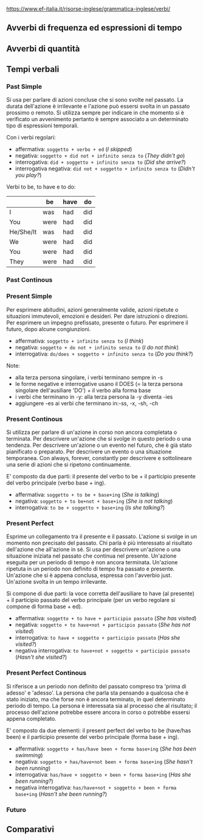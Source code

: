 https://www.ef-italia.it/risorse-inglese/grammatica-inglese/verbi/

## Avverbi di frequenza ed espressioni di tempo

## Avverbi di quantità

## Tempi verbali

### Past Simple

Si usa per parlare di azioni concluse che si sono svolte nel passato. La durata dell'azione è irrilevante e l'azione può essersi svolta in un passato prossimo o remoto. Si utilizza sempre per indicare in che momento si è verificato un avvenimento pertanto è sempre associato a un determinato tipo di espressioni temporali.

Con i verbi regolari:

- affermativa: `soggetto + verbo + ed` (_I skipped_)
- negativa: `soggetto + did not + infinito senza to` (_They didn't go_)
- interrogativa: `did + soggetto + infinito senza to` (_Did she arrive?_)
- interrogativa negativa: `did not + soggetto + infinito senza to` (_Didn't you play?_)

Verbi to be, to have e to do:

|           | be   | have | do  |
| --------- | ---- | ---- | --- |
| I         | was  | had  | did |
| You       | were | had  | did |
| He/She/It | was  | had  | did |
| We        | were | had  | did |
| You       | were | had  | did |
| They      | were | had  | did |

### Past Continous

### Present Simple

Per esprimere abitudini, azioni generalmente valide, azioni ripetute o situazioni immutevoli, emozioni e desideri. Per dare istruzioni o direzioni. Per esprimere un impegno prefissato, presente o futuro. Per esprimere il futuro, dopo alcune congiunzioni.

- affermativa: `soggetto + infinito senza to` (_I think_)
- negativa: `soggetto + do not + infinito senza to` (_I do not think_)
- interrogativa: `do/does + soggetto + infinito senza to` (_Do you think?_)

Note:

- alla terza persona singolare, i verbi terminano sempre in -s
- le forme negative e interrogative usano il DOES (= la terza persona singolare dell'ausiliare 'DO') + il verbo alla forma base
- i verbi che terminano in -y: alla terza persona la -y diventa -ies
- aggiungere -es ai verbi che terminano in:-ss, -x, -sh, -ch

### Present Continous

Si utilizza per parlare di un'azione in corso non ancora completata o terminata. Per descrivere un'azione che si svolge in questo periodo o una tendenza. Per descrivere un'azione o un evento nel futuro, che è già stato pianificato o preparato. Per descrivere un evento o una situazione temporanea. Con always, forever, constantly per descrivere e sottolineare una serie di azioni che si ripetono continuamente.

E' composto da due parti: il presente del verbo to be + il participio presente del verbo principale (verbo base + ing).

- affermativa: `soggetto + to be + base+ing` (_She is talking_)
- negativa: `soggetto + to be+not + base+ing` (_She is not talking_)
- interrogativa: `to be + soggetto + base+ing` (_Is she talking?_)

### Present Perfect

Esprime un collegamento tra il presente e il passato. L'azione si svolge in un momento non precisato del passato. Chi parla è più interessato al risultato dell'azione che all'azione in sé. Si usa per descrivere un'azione o una situazione iniziata nel passato che continua nel presente. Un'azione eseguita per un periodo di tempo è non ancora terminata. Un'azione ripetuta in un periodo non definito di tempo fra passato e presente. Un'azione che si è appena conclusa, espressa con l'avverbio just. Un'azione svolta in un tempo irrilevante.

Si compone di due parti: la voce corretta dell'ausiliare to have (al presente) + il participio passato del verbo principale (per un verbo regolare si compone di forma base + ed).

- affermativa: `soggetto + to have + participio passato` (_She has visited_)
- negativa: `soggetto + to have+not + participio passato` (_She has not visited_)
- interrogativa: `to have + soggetto + participio passato` (_Has she visited?_)
- negativa interrogativa: `to have+not + soggetto + participio passato` (_Hasn't she visited?_)

### Present Perfect Continous

Si riferisce a un periodo non definito del passato compreso tra 'prima di adesso' e 'adesso'. La persona che parla sta pensando a qualcosa che è stato iniziato, ma che forse non è ancora terminato, in quel determinato periodo di tempo. La persona è interessata sia al processo che al risultato; il processo dell'azione potrebbe essere ancora in corso o potrebbe essersi appena completato.

E' composto da due elementi: il present perfect del verbo to be (have/has been) e il participio presente del verbo principale (forma base + ing).

- affermativa: `soggetto + has/have been + forma base+ing` (_She has been swimming_)
- negativa: `soggetto + has/have+not been + forma base+ing` (_She hasn't been running_)
- interrogativa: `has/have + soggetto + been + forma base+ing` (_Has she been running?_)
- negativa interrogativa: `has/have+not + soggetto + been + forma base+ing` (_Hasn't she been running?_)

### Futuro

## Comparativi
